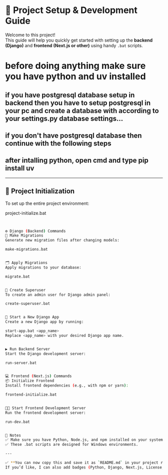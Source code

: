 # 🚀 Project Setup & Development Guide

Welcome to this project!  
This guide will help you quickly get started with setting up the **backend (Django)** and **frontend (Next.js or other)** using handy `.bat` scripts.

# before doing anything make sure you have python and uv installed

## if you have postgresql database setup in backend then you have to setup postgresql in your pc and create a database with according to your settings.py database settings...

## if you don't have postgresql database then continue with the following steps

## after intalling python, open cmd and type pip install uv

---

## 📂 Project Initialization

To set up the entire project environment:

project-initialize.bat

```bash


⚙️ Django (Backend) Commands
🔧 Make Migrations
Generate new migration files after changing models:

make-migrations.bat


🗂 Apply Migrations
Apply migrations to your database:

migrate.bat


👤 Create Superuser
To create an admin user for Django admin panel:

create-superuser.bat


🚀 Start a New Django App
Create a new Django app by running:

start-app.bat <app_name>
Replace <app_name> with your desired Django app name.


▶️ Run Backend Server
Start the Django development server:

run-server.bat


💻 Frontend (Next.js) Commands
📦 Initialize Frontend
Install frontend dependencies (e.g., with npm or yarn):

frontend-initialize.bat


🧑‍💻 Start Frontend Development Server
Run the frontend development server:

run-dev.bat


📝 Notes
✅ Make sure you have Python, Node.js, and npm installed on your system.
✅ These .bat scripts are designed for Windows environments.

---

✅ **You can now copy this and save it as `README.md` in your project root.**
If you’d like, I can also add badges (Python, Django, Next.js, License, etc.) or a Table of Contents at the top. Just tell me! 🚀
```
